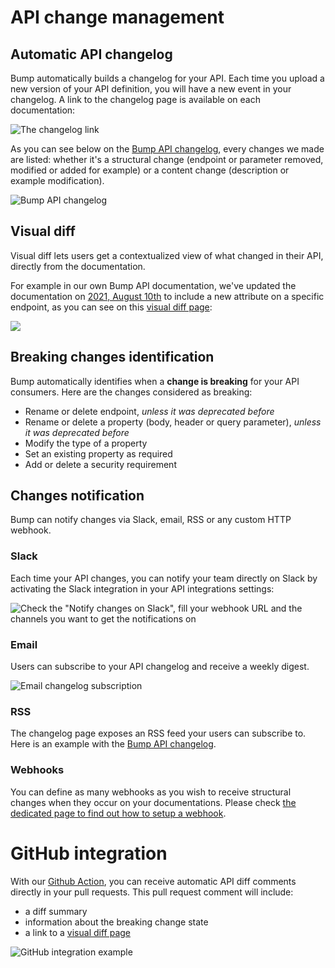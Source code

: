 # API change management
## Automatic API changelog

Bump automatically builds a changelog for your API. Each time you upload a new version of your API definition, you will have a new event in your changelog. A link to the changelog page is available on each documentation:

![The changelog link](/files/qxvxaTmpJmRAeVqEZKAN.png)

As you can see below on the [Bump API changelog](https://developers.bump.sh/changes), every changes we made are listed: whether it's a structural change (endpoint or parameter removed, modified or added for example) or a content change (description or example modification).

![Bump API changelog](/files/ZjZd5SBqAJPiQAcLNKIU.png)

## Visual diff

Visual diff lets users get a contextualized view of what changed in their API, directly from the documentation.

For example in our own Bump API documentation, we've updated the documentation on [2021, August 10th](https://developers.bump.sh/changes#event-change-a71bf771-693f-49b1-95b3-756b67e9d7bf) to include a new attribute on a specific endpoint, as you can see on this [visual diff page](https://developers.bump.sh/changes/a71bf771-693f-49b1-95b3-756b67e9d7bf):

![](/files/Hi6luEmmfzIzpj4rmSey.png)

## Breaking changes identification

Bump automatically identifies when a **change is breaking** for your API consumers. Here are the changes considered as breaking:

- Rename or delete endpoint, _unless it was deprecated before_
- Rename or delete a property (body, header or query parameter), _unless it was deprecated before_
- Modify the type of a property
- Set an existing property as required
- Add or delete a security requirement

## Changes notification

Bump can notify changes via Slack, email, RSS or any custom HTTP webhook.

### Slack

Each time your API changes, you can notify your team directly on Slack by activating the Slack integration in your API integrations settings:

![Check the "Notify changes on Slack", fill your webhook URL and the channels you want to get the notifications on](/files/twaSpSvrbHghRTMKtqa2.png)

### Email

Users can subscribe to your API changelog and receive a weekly digest.

![Email changelog subscription](/files/8S2a0sPvEPpUkg6J6LMS.png)

### RSS

The changelog page exposes an RSS feed your users can subscribe to. Here is an example with the [Bump API changelog](https://developers.bump.sh/changes.rss).

### Webhooks

You can define as many webhooks as you wish to receive structural changes when they occur on your documentations. Please check [the dedicated page to find out how to setup a webhook](api-change-management/webhooks.md).

# GitHub integration

With our [Github Action](continuous-integration/github-actions.md), you can receive automatic API diff comments directly in your pull requests. This pull request comment will include:

- a diff summary
- information about the breaking change state
- a link to a [visual diff page](api-change-management/index.md#visual-diff)

![GitHub integration example](/files/ysIMcTzOxd1AzimVLJ4p.svg)



